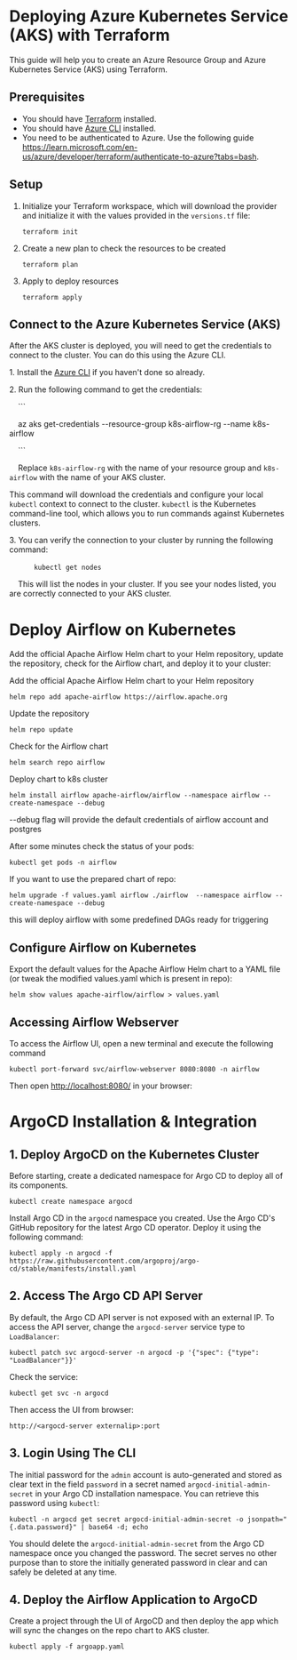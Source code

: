 # Deploying Azure Kubernetes Service (AKS) with Terraform

This guide will help you to create an Azure Resource Group and Azure Kubernetes Service (AKS) using Terraform.

## Prerequisites

- You should have [Terraform](https://www.terraform.io/downloads.html) installed.
- You should have [Azure CLI](https://docs.microsoft.com/en-us/cli/azure/install-azure-cli) installed.
- You need to be authenticated to Azure. Use the following guide https://learn.microsoft.com/en-us/azure/developer/terraform/authenticate-to-azure?tabs=bash.

## Setup

1. Initialize your Terraform workspace, which will download the provider and initialize it with the values provided in the `versions.tf` file:

    ```
    terraform init
    ```

2. Create a new plan to check the resources to be created

    ```
    terraform plan
    ```

3. Apply to deploy resources

    ```
    terraform apply
    ```
    
## Connect to the Azure Kubernetes Service (AKS)

After the AKS cluster is deployed, you will need to get the credentials to connect to the cluster. You can do this using the Azure CLI.

1\. Install the [Azure CLI](https://docs.microsoft.com/en-us/cli/azure/install-azure-cli) if you haven't done so already.

2\. Run the following command to get the credentials:

    ```

    az aks get-credentials --resource-group k8s-airflow-rg --name k8s-airflow

    ```

    Replace `k8s-airflow-rg` with the name of your resource group and `k8s-airflow` with the name of your AKS cluster.

This command will download the credentials and configure your local `kubectl` context to connect to the cluster. `kubectl` is the Kubernetes command-line tool, which allows you to run commands against Kubernetes clusters.

3\. You can verify the connection to your cluster by running the following command:

    ```
    kubectl get nodes
    ```

    This will list the nodes in your cluster. If you see your nodes listed, you are correctly connected to your AKS cluster.


# Deploy Airflow on Kubernetes

Add the official Apache Airflow Helm chart to your Helm repository, update the repository, check for the Airflow chart, and deploy it to your cluster:

Add the official Apache Airflow Helm chart to your Helm repository

`helm repo add apache-airflow https://airflow.apache.org`

Update the repository

`helm repo update`

Check for the Airflow chart

`helm search repo airflow`

Deploy chart to k8s cluster

`helm install airflow apache-airflow/airflow --namespace airflow --create-namespace --debug`

--debug flag will provide the default credentials of airflow account and postgres


After some minutes check the status of your pods:


`kubectl get pods -n airflow`

If you want to use the prepared chart of repo:

`helm upgrade -f values.yaml airflow ./airflow  --namespace airflow --create-namespace --debug`

this will deploy airflow with some predefined DAGs ready for triggering

Configure Airflow on Kubernetes
-------------------------------

Export the default values for the Apache Airflow Helm chart to a YAML file (or tweak the modified values.yaml which is present in repo):

`helm show values apache-airflow/airflow > values.yaml`



Accessing Airflow Webserver
---------------------------

To access the Airflow UI, open a new terminal and execute the following command

`kubectl port-forward svc/airflow-webserver 8080:8080 -n airflow`

Then open [http://localhost:8080/](http://localhost:8080/) in your browser:


# ArgoCD Installation & Integration

1\. Deploy ArgoCD on the Kubernetes Cluster
-------------------------------------------

Before starting, create a dedicated namespace for Argo CD to deploy all of its components.

`kubectl create namespace argocd`

Install Argo CD in the `argocd` namespace you created. Use the Argo CD's GitHub repository for the latest Argo CD operator. Deploy it using the following command:


`kubectl apply -n argocd -f https://raw.githubusercontent.com/argoproj/argo-cd/stable/manifests/install.yaml`


2\. Access The Argo CD API Server
---------------------------------

By default, the Argo CD API server is not exposed with an external IP. To access the API server, change the `argocd-server` service type to `LoadBalancer`:

`kubectl patch svc argocd-server -n argocd -p '{"spec": {"type": "LoadBalancer"}}'`

Check the service:

`kubectl get svc -n argocd`

Then access the UI from browser:

`http://<argocd-server externalip>:port`

3\. Login Using The CLI
-----------------------

The initial password for the `admin` account is auto-generated and stored as clear text in the field `password` in a secret named `argocd-initial-admin-secret` in your Argo CD installation namespace. You can retrieve this password using `kubectl`:


`kubectl -n argocd get secret argocd-initial-admin-secret -o jsonpath="{.data.password}" | base64 -d; echo`

You should delete the `argocd-initial-admin-secret` from the Argo CD namespace once you changed the password. The secret serves no other purpose than to store the initially generated password in clear and can safely be deleted at any time.


4\. Deploy the Airflow Application to ArgoCD
-----------------------

Create a project through the UI of ArgoCD and then deploy the app which will sync the changes on the repo chart to AKS cluster.

`kubectl apply -f argoapp.yaml`
